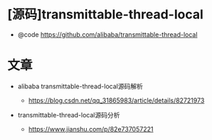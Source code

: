 # [源码]transmittable-thread-local

- @code https://github.com/alibaba/transmittable-thread-local

# 文章

- alibaba transmittable-thread-local源码解析
  - https://blog.csdn.net/qq_31865983/article/details/82721973

- transmittable-thread-local源码分析
  - https://www.jianshu.com/p/82e737057221